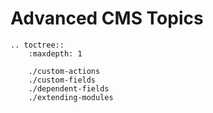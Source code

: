 Advanced CMS Topics
===================

```eval_rst
.. toctree::
    :maxdepth: 1

    ./custom-actions
    ./custom-fields
    ./dependent-fields
    ./extending-modules
```